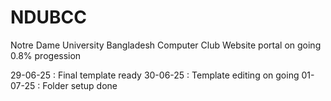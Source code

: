 # NDUBCC
Notre Dame University Bangladesh Computer Club Website portal
on going 0.8% progession 

29-06-25 : Final template ready 
30-06-25 : Template editing on going 
01-07-25 : Folder setup done